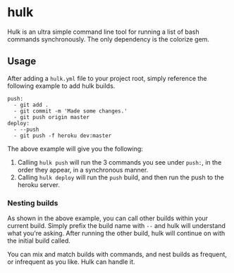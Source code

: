 hulk
====

Hulk is an ultra simple command line tool for running a list of bash commands synchronously. The only dependency is the colorize gem.


## Usage

After adding a `hulk.yml` file to your project root, simply reference the following example to add hulk builds.

```YML
push:
  - git add .
  - git commit -m 'Made some changes.'
  - git push origin master
deploy:
  - --push
  - git push -f heroku dev:master
```

The above example will give you the following: 
 1. Calling `hulk push` will run the 3 commands you see under `push:`, in the order they appear, in a synchronous manner.
 2. Calling `hulk deploy` will run the `push` build, and then run the push to the heroku server. 

### Nesting builds

As shown in the above example, you can call other builds within your current build. Simply prefix the build name with `--` and hulk will understand what you're asking. After running the other build, hulk will continue on with the initial build called.

You can mix and match builds with commands, and nest builds as frequent, or infrequent as you like. Hulk can handle it.
